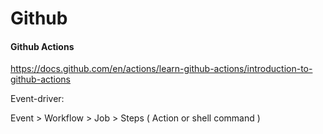 # Github

#### Github Actions

https://docs.github.com/en/actions/learn-github-actions/introduction-to-github-actions

Event-driver:

Event >  Workflow >  Job >  Steps ( Action or shell command )

